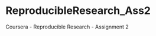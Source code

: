 ReproducibleResearch_Ass2
=========================

Coursera - Reproducible Research - Assignment 2
